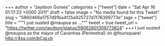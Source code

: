 
+++
author = "Jaydson Gomes"
categories = ["tweet"]
date = "Sat Apr 16 01:17:23 +0000 2011"
draft = false
image = "No media found for this Tweet"
slug = "5860466e1757d91ba4f25a925727d7f76399773e"
tags = ["tweet"]
title = """I just ousted @maupoa as ..."""
tweet = true
tweet_url = "https://twitter.com/jaydson/status/59062801309773824"
+++
I just ousted @maupoa as the mayor of Cavanhas (Perimetral) on @foursquare! http://4sq.com/bCgLvb
